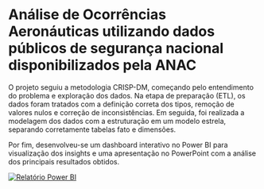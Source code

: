# Análise de Ocorrências Aeronáuticas utilizando dados públicos de segurança nacional disponibilizados pela ANAC
O projeto seguiu a metodologia CRISP-DM, começando pelo entendimento do problema e exploração dos dados. Na etapa de preparação (ETL), os dados foram tratados com a definição correta dos tipos, remoção de valores nulos e correção de inconsistências. Em seguida, foi realizada a modelagem dos dados com a estruturação em um modelo estrela, separando corretamente tabelas fato e dimensões.

Por fim, desenvolveu-se um dashboard interativo no Power BI para visualização dos insights e uma apresentação no PowerPoint com a análise dos principais resultados obtidos.

[![Relatório Power BI](https://github.com/user-attachments/assets/632f5079-06e8-47c1-a115-047c59c588dd)](https://app.powerbi.com/view?r=eyJrIjoiMDIwNGZlYmItYWZhMC00YmRkLWE2ZjQtMDIyZjE2NjczNWZhIiwidCI6Ijc2MjNhMmY3LWRkYTgtNGZhMS1hODMzLTVkMjExNDllMWJlMiJ9)
